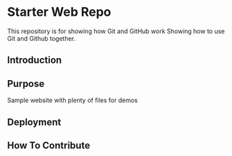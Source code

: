 # Starter Web Repo

This repository is for showing how Git and GitHub work
Showing how to use Git and Github together.
## Introduction

## Purpose

Sample website with plenty of files for demos

## Deployment

## How To Contribute